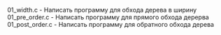 01_width.c - Написать программу для обхода дерева в ширину
01_pre_order.c - Написать программу для прямого обхода дерерва
01_post_order.c - Написать программу для обратного обхода дерева
